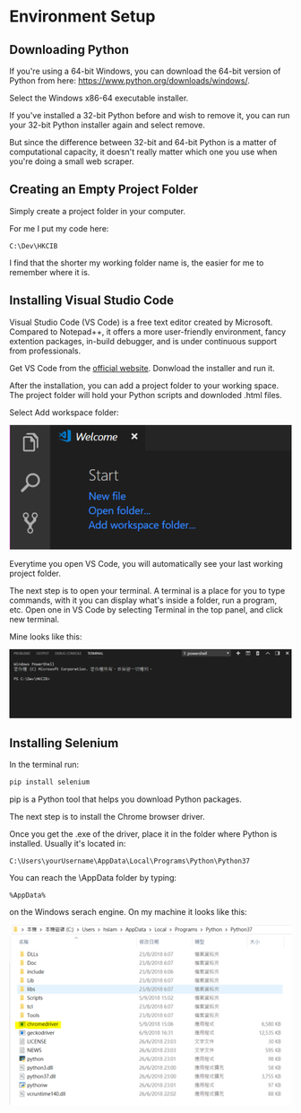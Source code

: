 # Environment Setup
## Downloading Python
If you're using a 64-bit Windows, you can download the 64-bit version of Python from here: https://www.python.org/downloads/windows/.

Select the Windows x86-64 executable installer.

If you've installed a 32-bit Python before and wish to remove it, you can run your 32-bit Python installer again and select remove.

But since the difference between 32-bit and 64-bit Python is a matter of computational capacity, it doesn't really matter which one you use when you're doing a small web scraper.

## Creating an Empty Project Folder
Simply create a project folder in your computer.

For me I put my code here:
```
C:\Dev\HKCIB
```
I find that the shorter my working folder name is, the easier for me to remember where it is.

## Installing Visual Studio Code
Visual Studio Code (VS Code) is a free text editor created by Microsoft. Compared to Notepad++, it offers a more user-friendly environment, fancy extention packages, in-build debugger, and is under continuous support from professionals.

Get VS Code from the [official website](https://code.visualstudio.com/). Donwload the installer and run it.

After the installation, you can add a project folder to your working space. The project folder will hold your Python scripts and downloded .html files.

Select Add workspace folder:

![VScode workspace](Pictures/01_vscode_workspace.PNG)

Everytime you open VS Code, you will automatically see your last working project folder.

The next step is to open your terminal. A terminal is a place for you to type commands, with it you can display what's inside a folder, run a program, etc. Open one in VS Code by selecting Terminal in the top panel, and click new terminal.

Mine looks like this:

![VS Code Terminal](Pictures/01_vscode_terminal.PNG)

## Installing Selenium
In the terminal run:
```python
pip install selenium
```
pip is a Python tool that helps you download Python packages.

The next step is to install the Chrome browser driver.

Once you get the .exe of the driver, place it in the folder where Python is installed. Usually it's located in:
```
C:\Users\yourUsername\AppData\Local\Programs\Python\Python37
```
You can reach the \AppData folder by typing:
```
%AppData%
```
on the Windows serach engine. On my machine it looks like this:

![Image of chromedriver position](Pictures/01_chromedriver_position.PNG)